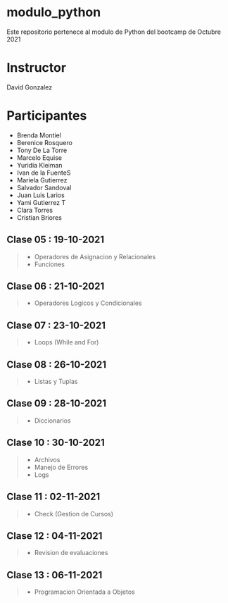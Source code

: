 # modulo_python
Este repositorio pertenece al modulo de Python del bootcamp de Octubre 2021

# Instructor
David Gonzalez

# Participantes
- Brenda Montiel
- Berenice Rosquero
- Tony De La Torre
- Marcelo Equise
- Yuridia Kleiman
- Ivan de la FuenteS
- Mariela Gutierrez
- Salvador Sandoval
- Juan Luis Larios
- Yami Gutierrez T
- Clara Torres
- Cristian Briores

## Clase 05 : 19-10-2021
> - Operadores de Asignacion y Relacionales
> - Funciones

## Clase 06 : 21-10-2021
> - Operadores Logicos y Condicionales

## Clase 07 : 23-10-2021
> - Loops (While and For)

## Clase 08 : 26-10-2021
> - Listas y Tuplas

## Clase 09 : 28-10-2021
> - Diccionarios

## Clase 10 : 30-10-2021
> - Archivos
> - Manejo de Errores
> - Logs

## Clase 11 : 02-11-2021
> - Check (Gestion de Cursos)

## Clase 12 : 04-11-2021
> - Revision de evaluaciones

## Clase 13 : 06-11-2021
> - Programacion Orientada a Objetos
